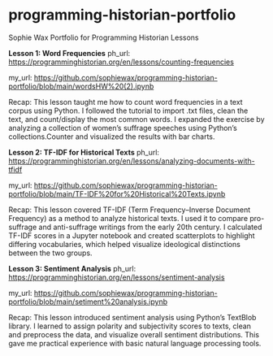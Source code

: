 # programming-historian-portfolio
Sophie Wax Portfolio for Programming Historian Lessons

**Lesson 1: Word Frequencies**
ph_url: https://programminghistorian.org/en/lessons/counting-frequencies

my_url: https://github.com/sophiewax/programming-historian-portfolio/blob/main/wordsHW%20(2).ipynb

Recap:
This lesson taught me how to count word frequencies in a text corpus using Python. I followed the tutorial to import .txt files, clean the text, and count/display the most common words. I expanded the exercise by analyzing a collection of women’s suffrage speeches using Python’s collections.Counter and visualized the results with bar charts.


**Lesson 2: TF-IDF for Historical Texts**
ph_url: https://programminghistorian.org/en/lessons/analyzing-documents-with-tfidf

my_url: https://github.com/sophiewax/programming-historian-portfolio/blob/main/TF-IDF%20for%20Historical%20Texts.ipynb

Recap:
This lesson covered TF-IDF (Term Frequency–Inverse Document Frequency) as a method to analyze historical texts. I used it to compare pro-suffrage and anti-suffrage writings from the early 20th century. I calculated TF-IDF scores in a Jupyter notebook and created scatterplots to highlight differing vocabularies, which helped visualize ideological distinctions between the two groups.


**Lesson 3: Sentiment Analysis**
ph_url: https://programminghistorian.org/en/lessons/sentiment-analysis

my_url: https://github.com/sophiewax/programming-historian-portfolio/blob/main/setiment%20analysis.ipynb

Recap:
This lesson introduced sentiment analysis using Python’s TextBlob library. I learned to assign polarity and subjectivity scores to texts, clean and preprocess the data, and visualize overall sentiment distributions. This gave me practical experience with basic natural language processing tools.
